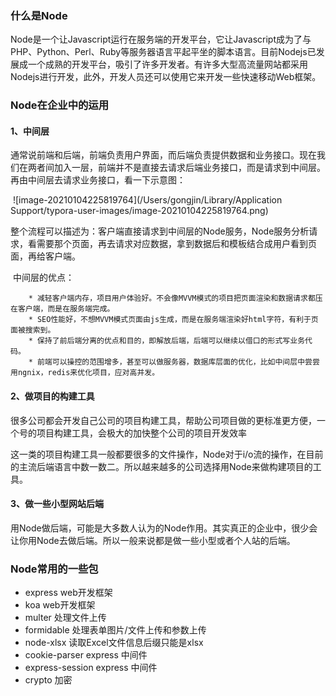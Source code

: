 

### 什么是Node

​	Node是一个让Javascript运行在服务端的开发平台，它让Javascript成为了与PHP、Python、Perl、Ruby等服务器语言平起平坐的脚本语言。目前Nodejs已发展成一个成熟的开发平台，吸引了许多开发者。有许多大型高流量网站都采用Nodejs进行开发，此外，开发人员还可以使用它来开发一些快速移动Web框架。

### Node在企业中的运用

#### 1、中间层

​	通常说前端和后端，前端负责用户界面，而后端负责提供数据和业务接口。现在我们在两者间加入一层，前端并不是直接去请求后端业务接口，而是请求到中间层。再由中间层去请求业务接口，看一下示意图：

​	![image-20210104225819764](/Users/gongjin/Library/Application Support/typora-user-images/image-20210104225819764.png)

​	整个流程可以描述为：客户端直接请求到中间层的Node服务，Node服务分析请求，看需要那个页面，再去请求对应数据，拿到数据后和模板结合成用户看到页面，再给客户端。

​	中间层的优点：

		* 减轻客户端内存，项目用户体验好。不会像MVVM模式的项目把页面渲染和数据请求都压在客户端，而是在服务端完成。
		* SEO性能好，不想MVVM模式页面由js生成，而是在服务端渲染好html字符，有利于页面被搜索到。
		* 保持了前后端分离的优点和目的，即解放后端，后端可以继续以借口的形式写业务代码。
		* 前端可以操控的范围增多，甚至可以做服务器，数据库层面的优化，比如中间层中尝尝用ngnix，redis来优化项目，应对高并发。

#### 2、做项目的构建工具

​	很多公司都会开发自己公司的项目构建工具，帮助公司项目做的更标准更方便，一个号的项目构建工具，会极大的加快整个公司的项目开发效率

​	这一类的项目构建工具一般都要很多的文件操作，Node对于i/o流的操作，在目前的主流后端语言中数一数二。所以越来越多的公司选择用Node来做构建项目的工具。

#### 3、做一些小型网站后端

​	用Node做后端，可能是大多数人认为的Node作用。其实真正的企业中，很少会让你用Node去做后端。所以一般来说都是做一些小型或者个人站的后端。

### Node常用的一些包

* express web开发框架
* koa web开发框架
* multer 处理文件上传
* formidable 处理表单图片/文件上传和参数上传
* node-xlsx 读取Excel文件信息后缀只能是xlsx
* cookie-parser express 中间件 
* express-session express 中间件
* crypto 加密